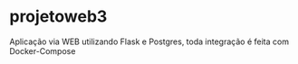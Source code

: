 # projetoweb3
Aplicação via WEB utilizando Flask e Postgres, toda integração é feita com Docker-Compose
